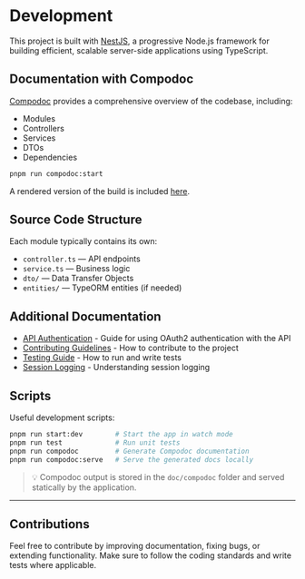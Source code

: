 # Development

This project is built with [NestJS](https://nestjs.com/), a progressive Node.js
framework for building efficient, scalable server-side applications using
TypeScript.

## Documentation with Compodoc

[Compodoc](https://compodoc.app) provides a comprehensive overview of the
codebase, including:

- Modules
- Controllers
- Services
- DTOs
- Dependencies

```bash
pnpm run compodoc:start
```

A rendered version of the build is included [here](../compodoc).

## Source Code Structure

Each module typically contains its own:

- `controller.ts` — API endpoints
- `service.ts` — Business logic
- `dto/` — Data Transfer Objects
- `entities/` — TypeORM entities (if needed)

## Additional Documentation

- [API Authentication](../api/authentication.md) - Guide for using OAuth2
  authentication with the API
- [Contributing Guidelines](contributing.md) - How to contribute to the project
- [Testing Guide](testing.md) - How to run and write tests
- [Session Logging](session-logging.md) - Understanding session logging

## Scripts

Useful development scripts:

```bash
pnpm run start:dev        # Start the app in watch mode
pnpm run test             # Run unit tests
pnpm run compodoc         # Generate Compodoc documentation
pnpm run compodoc:serve   # Serve the generated docs locally
```

> 💡 Compodoc output is stored in the `doc/compodoc` folder and served
> statically by the application.

---

## Contributions

Feel free to contribute by improving documentation, fixing bugs, or extending
functionality. Make sure to follow the coding standards and write tests where
applicable.
